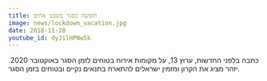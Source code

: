 ```yaml
---
title: חופשה בסגר בשבט אחים
image: news/lockdown_vacation.jpg
date: 2018-11-28
youtube_id: dyJilHPNw5k
---
```

כתבה בלפני החדשות, ערוץ 13, על מקומות אירוח בטוחים לזמן הסגר באוקטובר 2020. יזהר מציג את הקרון ומזמין ישראלים להתארח בתנאים נקיים ובטוחים בזמן הסגר.